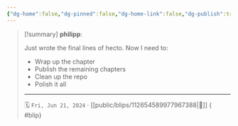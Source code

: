 ```yaml
---
{"dg-home":false,"dg-pinned":false,"dg-home-link":false,"dg-publish":true,"tags":["dgblip"],"disabled rules":["yaml-title","yaml-title-alias","file-name-heading"],"title":"philipp on mastodon @ 2024-06-21","created-date":"2024-06-21T12:23:45","id":112654589977967400,"updated-date":"2025-05-02T08:50:44","dg-path":"blips/112654589977967388.md","permalink":"/blips/112654589977967388/","dgPassFrontmatter":true}
---
```


> [!summary] **philipp**:
>
> Just wrote the final lines of hecto. Now I need to:
> - Wrap up the chapter
> - Publish the remaining chapters
> - Clean up the repo
> - Polish it all
> - - -
>
> 🗓️ `Fri, Jun 21, 2024` · [[public/blips/112654589977967388\|🔗]]
{ #blip}

